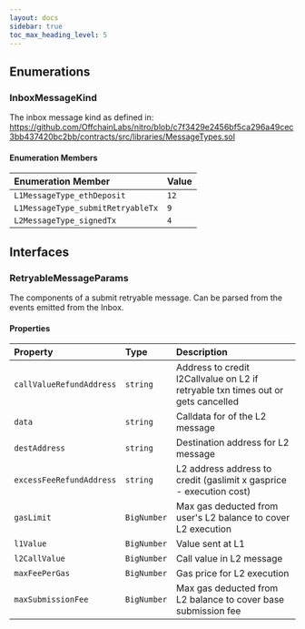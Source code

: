 ```yaml
---
layout: docs
sidebar: true
toc_max_heading_level: 5
---
```


## Enumerations

### InboxMessageKind

The inbox message kind as defined in:
https://github.com/OffchainLabs/nitro/blob/c7f3429e2456bf5ca296a49cec3bb437420bc2bb/contracts/src/libraries/MessageTypes.sol

#### Enumeration Members

| Enumeration Member                | Value |
| :-------------------------------- | :---- |
| `L1MessageType_ethDeposit`        | `12`  |
| `L1MessageType_submitRetryableTx` | `9`   |
| `L2MessageType_signedTx`          | `4`   |

## Interfaces

### RetryableMessageParams

The components of a submit retryable message. Can be parsed from the
events emitted from the Inbox.

#### Properties

| Property                 | Type        | Description                                                                      |
| :----------------------- | :---------- | :------------------------------------------------------------------------------- |
| `callValueRefundAddress` | `string`    | Address to credit l2Callvalue on L2 if retryable txn times out or gets cancelled |
| `data`                   | `string`    | Calldata for of the L2 message                                                   |
| `destAddress`            | `string`    | Destination address for L2 message                                               |
| `excessFeeRefundAddress` | `string`    | L2 address address to credit (gaslimit x gasprice - execution cost)              |
| `gasLimit`               | `BigNumber` | Max gas deducted from user's L2 balance to cover L2 execution                    |
| `l1Value`                | `BigNumber` | Value sent at L1                                                                 |
| `l2CallValue`            | `BigNumber` | Call value in L2 message                                                         |
| `maxFeePerGas`           | `BigNumber` | Gas price for L2 execution                                                       |
| `maxSubmissionFee`       | `BigNumber` | Max gas deducted from L2 balance to cover base submission fee                    |
